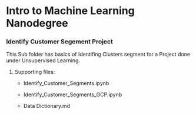 # Intro to Machine Learning Nanodegree

### Identify Customer Segement Project

This Sub folder has basics of Identifing Clusters segment for a Project done under Unsupervised Learning.

1. Supporting files:

    - Identify_Customer_Segments.ipynb
    
    - Identify_Customer_Segments_GCP.ipynb
    
    - Data Dictionary.md
